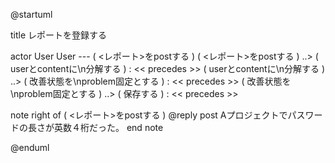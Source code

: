 @startuml

  title レポートを登録する

  actor User
  User --- ( <レポート>をpostする )
  ( <レポート>をpostする ) ..> ( userとcontentに\n分解する ) : << precedes >>
  ( userとcontentに\n分解する ) ..> ( 改善状態を\nproblem固定とする ) : << precedes >>
  ( 改善状態を\nproblem固定とする ) ..> ( 保存する ) : << precedes >>

  note right of ( <レポート>をpostする )
    @reply post Aプロジェクトでパスワードの長さが英数４桁だった。
  end note

@enduml
